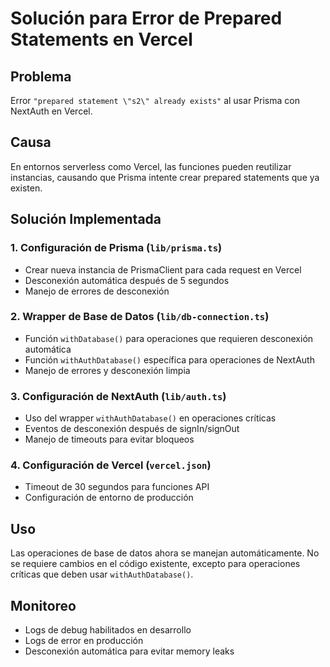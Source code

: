 # Solución para Error de Prepared Statements en Vercel

## Problema
Error `"prepared statement \"s2\" already exists"` al usar Prisma con NextAuth en Vercel.

## Causa
En entornos serverless como Vercel, las funciones pueden reutilizar instancias, causando que Prisma intente crear prepared statements que ya existen.

## Solución Implementada

### 1. Configuración de Prisma (`lib/prisma.ts`)
- Crear nueva instancia de PrismaClient para cada request en Vercel
- Desconexión automática después de 5 segundos
- Manejo de errores de desconexión

### 2. Wrapper de Base de Datos (`lib/db-connection.ts`)
- Función `withDatabase()` para operaciones que requieren desconexión automática
- Función `withAuthDatabase()` específica para operaciones de NextAuth
- Manejo de errores y desconexión limpia

### 3. Configuración de NextAuth (`lib/auth.ts`)
- Uso del wrapper `withAuthDatabase()` en operaciones críticas
- Eventos de desconexión después de signIn/signOut
- Manejo de timeouts para evitar bloqueos

### 4. Configuración de Vercel (`vercel.json`)
- Timeout de 30 segundos para funciones API
- Configuración de entorno de producción

## Uso
Las operaciones de base de datos ahora se manejan automáticamente. No se requiere cambios en el código existente, excepto para operaciones críticas que deben usar `withAuthDatabase()`.

## Monitoreo
- Logs de debug habilitados en desarrollo
- Logs de error en producción
- Desconexión automática para evitar memory leaks
